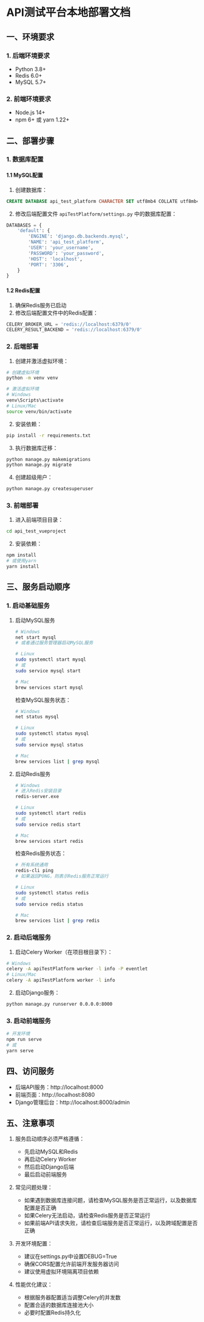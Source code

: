 # API测试平台本地部署文档

## 一、环境要求

### 1. 后端环境要求
- Python 3.8+
- Redis 6.0+
- MySQL 5.7+

### 2. 前端环境要求
- Node.js 14+
- npm 6+ 或 yarn 1.22+

## 二、部署步骤

### 1. 数据库配置

#### 1.1 MySQL配置
1. 创建数据库：
```sql
CREATE DATABASE api_test_platform CHARACTER SET utf8mb4 COLLATE utf8mb4_unicode_ci;
```

2. 修改后端配置文件 `apiTestPlatform/settings.py` 中的数据库配置：
```python
DATABASES = {
    'default': {
        'ENGINE': 'django.db.backends.mysql',
        'NAME': 'api_test_platform',
        'USER': 'your_username',
        'PASSWORD': 'your_password',
        'HOST': 'localhost',
        'PORT': '3306',
    }
}
```

#### 1.2 Redis配置
1. 确保Redis服务已启动
2. 修改后端配置文件中的Redis配置：
```python
CELERY_BROKER_URL = 'redis://localhost:6379/0'
CELERY_RESULT_BACKEND = 'redis://localhost:6379/0'
```

### 2. 后端部署

1. 创建并激活虚拟环境：
```bash
# 创建虚拟环境
python -m venv venv

# 激活虚拟环境
# Windows
venv\Scripts\activate
# Linux/Mac
source venv/bin/activate
```

2. 安装依赖：
```bash
pip install -r requirements.txt
```

3. 执行数据库迁移：
```bash
python manage.py makemigrations
python manage.py migrate
```

4. 创建超级用户：
```bash
python manage.py createsuperuser
```

### 3. 前端部署

1. 进入前端项目目录：
```bash
cd api_test_vueproject
```

2. 安装依赖：
```bash
npm install
# 或使用yarn
yarn install
```

## 三、服务启动顺序

### 1. 启动基础服务

1. 启动MySQL服务
   ```bash
   # Windows
   net start mysql
   # 或者通过服务管理器启动MySQL服务

   # Linux
   sudo systemctl start mysql
   # 或
   sudo service mysql start

   # Mac
   brew services start mysql
   ```

   检查MySQL服务状态：
   ```bash
   # Windows
   net status mysql

   # Linux
   sudo systemctl status mysql
   # 或
   sudo service mysql status

   # Mac
   brew services list | grep mysql
   ```

2. 启动Redis服务
   ```bash
   # Windows
   # 进入Redis安装目录
   redis-server.exe

   # Linux
   sudo systemctl start redis
   # 或
   sudo service redis start

   # Mac
   brew services start redis
   ```

   检查Redis服务状态：
   ```bash
   # 所有系统通用
   redis-cli ping
   # 如果返回PONG，则表示Redis服务正常运行

   # Linux
   sudo systemctl status redis
   # 或
   sudo service redis status

   # Mac
   brew services list | grep redis
   ```

### 2. 启动后端服务
1. 启动Celery Worker（在项目根目录下）：
```bash
# Windows
celery -A apiTestPlatform worker -l info -P eventlet
# Linux/Mac
celery -A apiTestPlatform worker -l info
```

2. 启动Django服务：
```bash
python manage.py runserver 0.0.0.0:8000
```

### 3. 启动前端服务
```bash
# 开发环境
npm run serve
# 或
yarn serve
```

## 四、访问服务

- 后端API服务：http://localhost:8000
- 前端页面：http://localhost:8080
- Django管理后台：http://localhost:8000/admin

## 五、注意事项

1. 服务启动顺序必须严格遵循：
   - 先启动MySQL和Redis
   - 再启动Celery Worker
   - 然后启动Django后端
   - 最后启动前端服务

2. 常见问题处理：
   - 如果遇到数据库连接问题，请检查MySQL服务是否正常运行，以及数据库配置是否正确
   - 如果Celery无法启动，请检查Redis服务是否正常运行
   - 如果前端API请求失败，请检查后端服务是否正常运行，以及跨域配置是否正确

3. 开发环境配置：
   - 建议在settings.py中设置DEBUG=True
   - 确保CORS配置允许前端开发服务器访问
   - 建议使用虚拟环境隔离项目依赖

4. 性能优化建议：
   - 根据服务器配置适当调整Celery的并发数
   - 配置合适的数据库连接池大小
   - 必要时配置Redis持久化